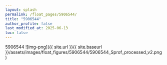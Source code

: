 ```yaml
---
layout: splash
permalink: /float_pages/5906544/
title: "5906544"
author_profile: false
last_modified_at: 2025-06-13
toc: false
---
```

 
5906544
![img-png]({{ site.url }}{{ site.baseurl }}/assets/images/float_figures/5906544/5906544_Sprof_processed_v2.png)